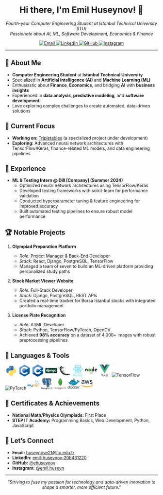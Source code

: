 <!-- Example: README.md -->

<h1 align="center">Hi there, I'm Emil Huseynov! 👋</h1>

<p align="center">
  <em>
    Fourth-year Computer Engineering Student at Istanbul Technical University (ITU) <br />
    Passionate about AI, ML, Software Development, Economics & Finance
  </em>
</p>

<p align="center">
  <!-- Badges for convenience; feel free to swap icon links or remove if you prefer plain text. -->
  <a href="mailto:huseynove21@itu.edu.tr">
    <img src="https://img.shields.io/badge/Email-huseynove21%40itu.edu.tr-informational?style=flat-square" alt="Email" />
  </a>
  <a href="https://www.linkedin.com/in/emil-huseynov-20b431220/" target="_blank">
    <img src="https://img.shields.io/badge/LinkedIn-EmilHuseynov-blue?style=flat-square&logo=linkedin" alt="LinkedIn" />
  </a>
  <a href="https://github.com/ehuseynov" target="_blank">
    <img src="https://img.shields.io/badge/GitHub-@ehuseynov-lightgrey?style=flat-square&logo=github" alt="GitHub" />
  </a>
  <a href="https://instagram.com/emil.huseyn" target="_blank">
    <img src="https://img.shields.io/badge/Instagram-@emil.huseyn-ff69b4?style=flat-square&logo=instagram" alt="Instagram" />
  </a>
</p>

---

## 🚀 About Me
- **Computer Engineering Student** at <strong>Istanbul Technical University</strong>
- Specialized in **Artificial Intelligence (AI)** and **Machine Learning (ML)**
- Enthusiastic about **Finance**, **Economics**, and bridging **AI** with **business insights**
- Experienced in **data analysis**, **predictive modeling**, and **software development**
- Love exploring complex challenges to create automated, data-driven solutions

## 🔭 Current Focus
- **Working on:** [Tripletables](https://github.com/ehuseynov?tab=repositories) (a specialized project under development)
- **Exploring:** Advanced neural network architectures with TensorFlow/Keras, finance-related ML models, and data engineering pipelines

## 💼 Experience
- **ML & Testing Intern @ Dill [Company] (Summer 2024)**
  - Optimized neural network architectures using TensorFlow/Keras  
  - Developed testing frameworks with scikit-learn for performance validation  
  - Conducted hyperparameter tuning & feature engineering for improved accuracy  
  - Built automated testing pipelines to ensure robust model performance  

## 🏆 Notable Projects
1. **Olympiad Preparation Platform**  
   - *Role:* Project Manager & Back-End Developer  
   - *Stack:* React, Django, PostgreSQL, TensorFlow  
   - Managed a team of seven to build an ML-driven platform providing personalized study paths  

2. **Stock Market Viewer Website**  
   - *Role:* Full-Stack Developer  
   - *Stack:* Django, PostgreSQL, REST APIs  
   - Created a real-time tracker for Borsa Istanbul stocks with integrated portfolio management  

3. **License Plate Recognition**  
   - *Role:* AI/ML Developer  
   - *Stack:* Python, TensorFlow/PyTorch, OpenCV  
   - Achieved **98% accuracy** on a dataset of 4,000+ images with robust preprocessing pipelines  

## 🔧 Languages & Tools
<p>
  <!-- Add or remove icons according to your skill set -->
  <img src="https://raw.githubusercontent.com/devicons/devicon/master/icons/python/python-original.svg" alt="Python" width="40" height="40"/>
  <img src="https://raw.githubusercontent.com/devicons/devicon/master/icons/c/c-original.svg" alt="C" width="40" height="40"/>
  <img src="https://raw.githubusercontent.com/devicons/devicon/master/icons/cplusplus/cplusplus-original.svg" alt="C++" width="40" height="40"/>
  <img src="https://raw.githubusercontent.com/devicons/devicon/master/icons/django/django-original.svg" alt="Django" width="40" height="40"/>
  <img src="https://raw.githubusercontent.com/devicons/devicon/master/icons/flask/flask-original.svg" alt="Flask" width="40" height="40"/>
  <img src="https://raw.githubusercontent.com/devicons/devicon/master/icons/react/react-original-wordmark.svg" alt="React" width="40" height="40"/>
  <img src="https://raw.githubusercontent.com/devicons/devicon/master/icons/nodejs/nodejs-original-wordmark.svg" alt="Node.js" width="40" height="40"/>
  <img src="https://raw.githubusercontent.com/devicons/devicon/master/icons/vuejs/vuejs-original-wordmark.svg" alt="Vue.js" width="40" height="40"/>
  <img src="https://www.vectorlogo.zone/logos/tensorflow/tensorflow-icon.svg" alt="TensorFlow" width="40" height="40"/>
  <img src="https://www.vectorlogo.zone/logos/pytorch/pytorch-icon.svg" alt="PyTorch" width="40" height="40"/>
  <img src="https://raw.githubusercontent.com/devicons/devicon/master/icons/mysql/mysql-original-wordmark.svg" alt="MySQL" width="40" height="40"/>
  <img src="https://raw.githubusercontent.com/devicons/devicon/master/icons/postgresql/postgresql-original-wordmark.svg" alt="PostgreSQL" width="40" height="40"/>
  <img src="https://raw.githubusercontent.com/devicons/devicon/master/icons/mongodb/mongodb-original-wordmark.svg" alt="MongoDB" width="40" height="40"/>
  <img src="https://raw.githubusercontent.com/devicons/devicon/master/icons/docker/docker-original-wordmark.svg" alt="Docker" width="40" height="40"/>
  <img src="https://raw.githubusercontent.com/devicons/devicon/master/icons/amazonwebservices/amazonwebservices-original-wordmark.svg" alt="AWS" width="40" height="40"/>
</p>

## 🏅 Certificates & Achievements
- **National Math/Physics Olympiads:** First Place
- **STEP IT Academy:** Programming Basics, Web Development, Python, JavaScript

## 🤝 Let’s Connect
- **Email:** [huseynove21@itu.edu.tr](mailto:huseynove21@itu.edu.tr)  
- **LinkedIn:** [emil-huseynov-20b431220](https://www.linkedin.com/in/emil-huseynov-20b431220/)  
- **GitHub:** [@ehuseynov](https://github.com/ehuseynov)  
- **Instagram:** [@emil.huseyn](https://instagram.com/emil.huseyn)  

---
<p align="center">
  <i>"Striving to fuse my passion for technology and data-driven innovation to shape a smarter, more efficient future."</i>
</p>
